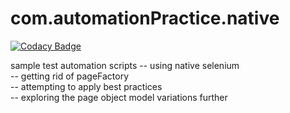 # com.automationPractice.native

[![Codacy Badge](https://api.codacy.com/project/badge/Grade/84c1f7c368c849fcac7f26ae10409052)](https://app.codacy.com/gh/sa94my/com.automationPractice.native?utm_source=github.com&utm_medium=referral&utm_content=sa94my/com.automationPractice.native&utm_campaign=Badge_Grade_Settings)

sample test automation scripts 
-- using native selenium <br/>
-- getting rid of pageFactory <br/>
-- attempting to apply best practices <br/>
-- exploring the page object model variations further <br/>

